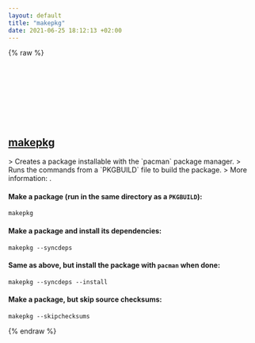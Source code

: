 ```yaml
---
layout: default
title: "makepkg"
date: 2021-06-25 18:12:13 +02:00
---
```

{% raw %}
<h2 id="makepkg">
  <a href="/en/linux/makepkg.html">makepkg</a> <a href="#makepkg"><svg class="icon">
    <use href="/assets/images/unicode_sprite.svg#link" />
  </svg></a>
</h2>
> Creates a package installable with the `pacman` package manager.
> Runs the commands from a `PKGBUILD` file to build the package.
> More information: <https://wiki.archlinux.org/index.php/Makepkg>.

#### Make a package (run in the same directory as a `PKGBUILD`):
```shell
makepkg
```
#### Make a package and install its dependencies:
```shell
makepkg --syncdeps
```
#### Same as above, but install the package with `pacman` when done:
```shell
makepkg --syncdeps --install
```
#### Make a package, but skip source checksums:
```shell
makepkg --skipchecksums
```
{% endraw %}